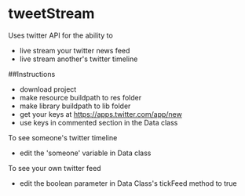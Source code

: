 # tweetStream
Uses twitter API for  the ability to 
* live stream your twitter news feed
* live stream another's twitter timeline

##Instructions
* download project
* make resource buildpath to res folder
* make library buildpath to lib folder
* get your keys at https://apps.twitter.com/app/new
* use keys in commented section in the Data class

To see someone's twitter timeline
* edit the 'someone' variable in Data class

To see your own twitter feed
* edit the boolean parameter in Data Class's tickFeed method to true
